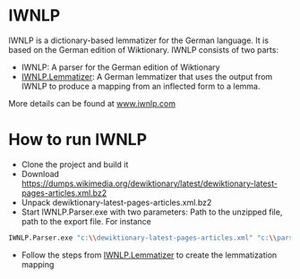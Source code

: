 # IWNLP
IWNLP is a dictionary-based lemmatizer for the German language. It is based on the German edition of Wiktionary. IWNLP consists of two parts:
* IWNLP: A parser for the German edition of Wiktionary
* [IWNLP.Lemmatizer](https://github.com/Liebeck/IWNLP.Lemmatizer): A German lemmatizer that uses the output from IWNLP to produce a mapping from an inflected form to a lemma.

More details can be found at www.iwnlp.com

# How to run IWNLP
* Clone the project and build it
* Download https://dumps.wikimedia.org/dewiktionary/latest/dewiktionary-latest-pages-articles.xml.bz2
* Unpack dewiktionary-latest-pages-articles.xml.bz2
* Start IWNLP.Parser.exe with two parameters: Path to the unzipped file, path to the export file. For instance
``` bash
IWNLP.Parser.exe "c:\\dewiktionary-latest-pages-articles.xml" "c:\\parsedIWNLP_latest.xml"
```
* Follow the steps from [IWNLP.Lemmatizer](https://github.com/Liebeck/IWNLP.Lemmatizer) to create the lemmatization mapping 